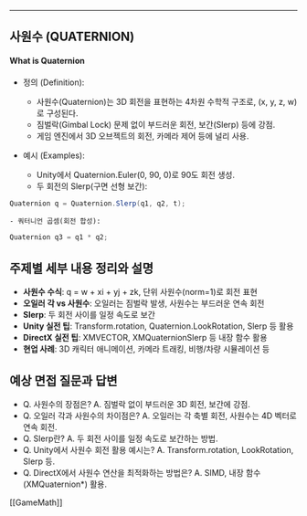 
---
## 사원수 (QUATERNION)

#### What is Quaternion

- 정의 (Definition):
	- 사원수(Quaternion)는 3D 회전을 표현하는 4차원 수학적 구조로, (x, y, z, w)로 구성된다.
	- 짐벌락(Gimbal Lock) 문제 없이 부드러운 회전, 보간(Slerp) 등에 강점.
	- 게임 엔진에서 3D 오브젝트의 회전, 카메라 제어 등에 널리 사용.

- 예시 (Examples):
	- Unity에서 Quaternion.Euler(0, 90, 0)로 90도 회전 생성.
	- 두 회전의 Slerp(구면 선형 보간):
```csharp
Quaternion q = Quaternion.Slerp(q1, q2, t);
```
	- 쿼터니언 곱셈(회전 합성):
```csharp
Quaternion q3 = q1 * q2;
```

## 주제별 세부 내용 정리와 설명
- **사원수 수식**: q = w + xi + yj + zk, 단위 사원수(norm=1)로 회전 표현
- **오일러 각 vs 사원수**: 오일러는 짐벌락 발생, 사원수는 부드러운 연속 회전
- **Slerp**: 두 회전 사이를 일정 속도로 보간
- **Unity 실전 팁**: Transform.rotation, Quaternion.LookRotation, Slerp 등 활용
- **DirectX 실전 팁**: XMVECTOR, XMQuaternionSlerp 등 내장 함수 활용
- **현업 사례**: 3D 캐릭터 애니메이션, 카메라 트래킹, 비행/차량 시뮬레이션 등

## 예상 면접 질문과 답변
- Q. 사원수의 장점은?
  A. 짐벌락 없이 부드러운 3D 회전, 보간에 강점.
- Q. 오일러 각과 사원수의 차이점은?
  A. 오일러는 각 축별 회전, 사원수는 4D 벡터로 연속 회전.
- Q. Slerp란?
  A. 두 회전 사이를 일정 속도로 보간하는 방법.
- Q. Unity에서 사원수 회전 활용 예시는?
  A. Transform.rotation, LookRotation, Slerp 등.
- Q. DirectX에서 사원수 연산을 최적화하는 방법은?
  A. SIMD, 내장 함수(XMQuaternion*) 활용. 

[[GameMath]]
